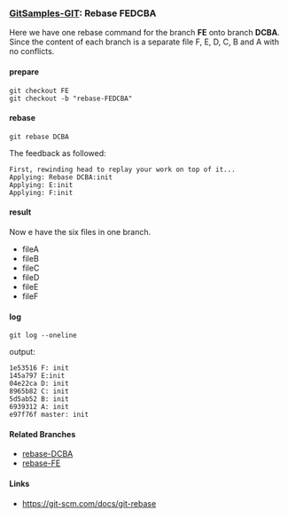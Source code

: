 ### [GitSamples-GIT](../../tree/master): Rebase FEDCBA

Here we have one rebase command for the branch **FE** onto branch **DCBA**.  
Since the content of each branch is a separate file
F, E, D, C, B and A with no conflicts.

#### prepare
    git checkout FE
    git checkout -b "rebase-FEDCBA"

#### rebase 

    git rebase DCBA

The feedback as followed:

    First, rewinding head to replay your work on top of it...
    Applying: Rebase DCBA:init
    Applying: E:init
    Applying: F:init

#### result

Now e have the six files in one branch.

* fileA
* fileB
* fileC
* fileD
* fileE
* fileF

#### log

    git log --oneline

output:

    1e53516 F: init
    145a797 E:init
    04e22ca D: init
    8965b82 C: init
    5d5ab52 B: init
    6939312 A: init
    e97f76f master: init

#### Related Branches
* [rebase-DCBA](../../tree/rebase-DCBA)
* [rebase-FE](../../tree/rebase-FE)

#### Links 
* https://git-scm.com/docs/git-rebase